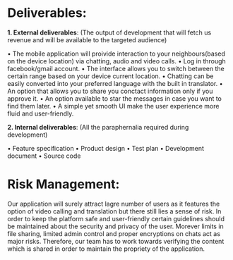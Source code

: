 # Deliverables:

**1. External deliverables**: (The output of development that will fetch us revenue and will be available to the targeted audience)

 • The mobile application will proivide interaction to your neighbours(based on the device location) via chatting, audio and video calls.
 • Log in through facebook/gmail account.
 • The interface allows you to switch between the certain range based on your device current location.
 • Chatting can be easily converted into your preferred language with the built in translator.
 • An option that allows you to share you conctact information only if you approve it.
 • An option available to star the messages in case you want to find them later.
 • A simple yet smooth UI make the user experience more fluid and user-friendly.

**2. Internal deliverables**: (All the paraphernalia required during development)

 •	Feature specification
 •	Product design
 •	Test plan
 •	Development document
 •	Source code

# Risk Management: 

Our application will surely attract lagre number of users as it features the option of video calling and translation but there still lies a  sense of risk. In order to keep the platform safe and user-friendly certain guidelines should be maintained about the security and privacy of the user. Morever limits in file sharing, limited admin control and proper encryptions on chats act as major risks. Therefore, our team has to work towards verifying the content which is shared in order to maintain the propriety of the application.

 
 
